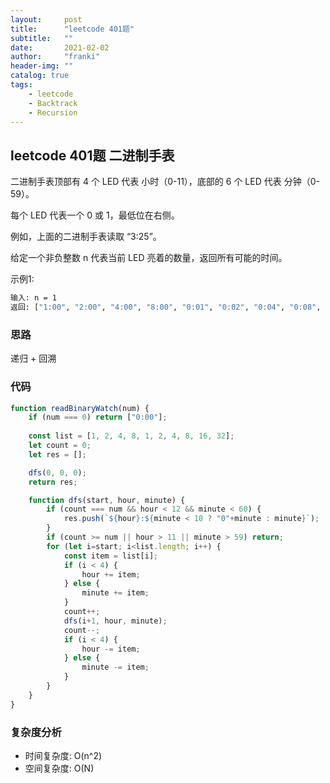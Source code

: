 ```yaml
---
layout:     post
title:      "leetcode 401题"
subtitle:   ""
date:       2021-02-02
author:     "franki"
header-img: ""
catalog: true
tags:
    - leetcode
    - Backtrack
    - Recursion
---
```


## leetcode 401题 二进制手表

二进制手表顶部有 4 个 LED 代表 小时（0-11），底部的 6 个 LED 代表 分钟（0-59）。

每个 LED 代表一个 0 或 1，最低位在右侧。

例如，上面的二进制手表读取 “3:25”。

给定一个非负整数 n 代表当前 LED 亮着的数量，返回所有可能的时间。

示例1:

```bash
输入: n = 1
返回: ["1:00", "2:00", "4:00", "8:00", "0:01", "0:02", "0:04", "0:08", "0:16", "0:32"]
```

### 思路

递归 + 回溯

### 代码

```js
function readBinaryWatch(num) {
    if (num === 0) return ["0:00"];
    
    const list = [1, 2, 4, 8, 1, 2, 4, 8, 16, 32];
    let count = 0;
    let res = [];

    dfs(0, 0, 0);
    return res;

    function dfs(start, hour, minute) {
        if (count === num && hour < 12 && minute < 60) {
            res.push(`${hour}:${minute < 10 ? "0"+minute : minute}`);
        }
        if (count >= num || hour > 11 || minute > 59) return;
        for (let i=start; i<list.length; i++) {
            const item = list[i];
            if (i < 4) {
                hour += item;
            } else {
                minute += item;
            }
            count++;
            dfs(i+1, hour, minute);
            count--;
            if (i < 4) {
                hour -= item;
            } else {
                minute -= item;
            }
        }  
    }
}
```

### 复杂度分析

- 时间复杂度: O(n^2)
- 空间复杂度: O(N)
